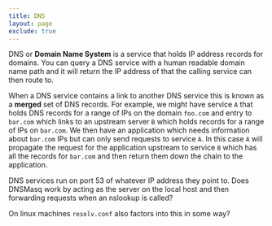 ```yaml
---
title: DNS
layout: page
exclude: true
---
```


DNS or **Domain Name System** is a service that holds IP address records for domains. You can query a DNS service with a human readable domain name path and it will return the IP address of that the calling service can then route to.

When a DNS service contains a link to another DNS service this is known as a **merged** set of DNS records. For example, we might have service `A` that holds DNS records for a range of IPs on the domain `foo.com` and entry to `bar.com` which links to an upstream server `B` which holds records for a range of IPs on `bar.com`. We then have an application which needs information about `bar.com` IPs but can only send requests to service `A`. In this case `A` will propagate the request for the application upstream to service `B` which has all the records for `bar.com` and then return them down the chain to the application.

DNS services run on port 53 of whatever IP address they point to. Does DNSMasq work by acting as the server on the local host and then forwarding requests when an nslookup is called?

On linux machines `resolv.conf` also factors into this in some way?
<!--stackedit_data:
eyJoaXN0b3J5IjpbLTE2MTUwMDMzMyw0OTIzMjc3MiwtMTg3Nj
UzMDY0OSwtMTgxNjY4MzU4LC0xODE2NjgzNThdfQ==
-->
